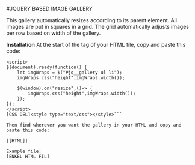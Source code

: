#JQUERY BASED IMAGE GALLERY

This gallery automatically resizes according to its parent element.
All images are put in squares in a grid. The grid automatically adjusts
images per row based on width of the gallery.


**Installation**
At the start of the <head> tag of your HTML file, copy and paste this code:

```<script src="https://ajax.googleapis.com/ajax/libs/jquery/3.4.1/jquery.min.js"></script>
<script>
$(document).ready(function() {
	let imgWraps = $("#jq__gallery ul li");
	imgWraps.css("height",imgWraps.width());

	$(window).on("resize",()=> {
		imgWraps.css("height",imgWraps.width());
	});
});
</script>
[CSS DEL]<style type="text/css"></style>```

Then find wherever you want the gallery in your HTML and copy and paste this code:

[[HTML]]

Example file:
[ENKEL HTML FIL]